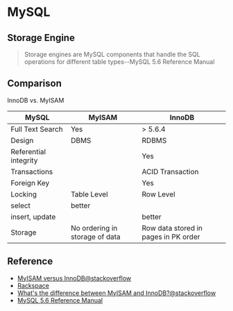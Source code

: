 # MySQL

## Storage Engine

> Storage engines are MySQL components that handle the SQL operations for different table types--MySQL 5.6 Reference Manual

## Comparison

InnoDB vs. MyISAM

| MySQL                 | MyISAM                         | InnoDB                               |
| --------------------- | ------------------------------ | ------------------------------------ |
| Full Text Search      | Yes                            | > 5.6.4                              |
| Design                | DBMS                           | RDBMS                                |
| Referential integrity |                                | Yes                                  |
| Transactions          |                                | ACID Transaction                     |
| Foreign Key           |                                | Yes                                  |
| Locking               | Table Level                    | Row Level                            |
| select                | better                         |                                      |
| insert, update        |                                | better                               |
| Storage               | No ordering in storage of data | Row data stored in pages in PK order |

## Reference

* [MyISAM versus InnoDB@stackoverflow](http://stackoverflow.com/questions/20148/myisam-versus-innodb)
* [Rackspace](http://www.rackspace.com/knowledge_center/article/mysql-engines-myisam-vs-innodb)
* [What's the difference between MyISAM and InnoDB?@stackoverflow](http://stackoverflow.com/questions/12614541/whats-the-difference-between-myisam-and-innodb)
* [MySQL 5.6 Reference Manual](http://dev.mysql.com/doc/refman/5.6/en/storage-engines.html)